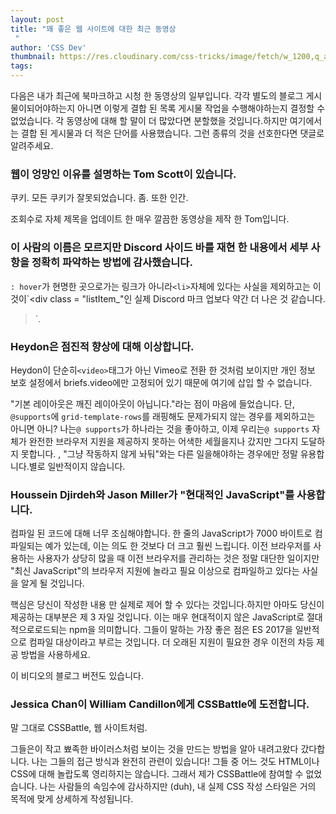 ```yaml
---
layout: post
title: "꽤 좋은 웹 사이트에 대한 최근 동영상
 "
author: 'CSS Dev'
thumbnail: https://res.cloudinary.com/css-tricks/image/fetch/w_1200,q_auto,f_auto/https://css-tricks.com/wp-content/uploads/2021/01/video-screenshots-tilted.jpg
tags: 
---
```



다음은 내가 최근에 북마크하고 시청 한 동영상의 일부입니다.
 각각 별도의 블로그 게시물이되어야하는지 아니면 이렇게 결합 된 목록 게시물 작업을 수행해야하는지 결정할 수 없었습니다.
 각 동영상에 대해 할 말이 더 많았다면 분할했을 것입니다.하지만 여기에서는 결합 된 게시물과 더 적은 단어를 사용했습니다.
 그런 종류의 것을 선호한다면 댓글로 알려주세요.
 

### 웹이 엉망인 이유를 설명하는 Tom Scott이 있습니다.
 

쿠키.
 모든 쿠키가 잘못되었습니다.
 좀.
 또한 인간.
 

조회수로 자체 제목을 업데이트 한 매우 깔끔한 동영상을 제작 한 Tom입니다.
 

### 이 사람의 이름은 모르지만 Discord 사이드 바를 재현 한 내용에서 세부 사항을 정확히 파악하는 방법에 감사했습니다.
 

`: hover`가 현명한 곳으로가는 링크가 아니라`<li>`자체에 있다는 사실을 제외하고는 이것이`<div class = "listItem_"인 실제 Discord 마크 업보다 약간 더 나은 것 같습니다.
 >`.
 

### Heydon은 점진적 향상에 대해 이상합니다.
 

Heydon이 단순히`<video>`태그가 아닌 Vimeo로 전환 한 것처럼 보이지만 개인 정보 보호 설정에서 briefs.video에만 고정되어 있기 때문에 여기에 삽입 할 수 없습니다.
 

"기본 레이아웃은 깨진 레이아웃이 아닙니다."라는 점이 마음에 들었습니다. 단, `@supports`에 `grid-template-rows`를 래핑해도 문제가되지 않는 경우를 제외하고는
 아니면 아니?
 나는`@ supports`가 하나라는 것을 좋아하고, 이제 우리는`@ supports` 자체가 완전한 브라우저 지원을 제공하지 못하는 어색한 세월을지나 갔지만 그다지 도달하지 못합니다.
 , "그냥 작동하지 않게 놔둬"와는 다른 일을해야하는 경우에만 정말 유용합니다.별로 일반적이지 않습니다.
 

### Houssein Djirdeh와 Jason Miller가 "현대적인 JavaScript"를 사용합니다.
 

컴파일 된 코드에 대해 너무 조심해야합니다.
 한 줄의 JavaScript가 7000 바이트로 컴파일되는 예가 있는데, 이는 의도 한 것보다 더 크고 훨씬 느립니다.
 이전 브라우저를 사용하는 사용자가 상당히 많을 때 이전 브라우저를 관리하는 것은 정말 대단한 일이지만 "최신 JavaScript"의 브라우저 지원에 놀라고 필요 이상으로 컴파일하고 있다는 사실을 알게 될 것입니다.
 

핵심은 당신이 작성한 내용 만 실제로 제어 할 수 있다는 것입니다.하지만 아마도 당신이 제공하는 대부분은 제 3 자일 것입니다.
 이는 매우 현대적이지 않은 JavaScript로 절대적으로로드되는 npm을 의미합니다.
 그들이 말하는 가장 좋은 점은 ES 2017을 일반적으로 컴파일 대상이라고 부르는 것입니다.
 더 오래된 지원이 필요한 경우 이전의 차등 제공 방법을 사용하세요.
 

이 비디오의 블로그 버전도 있습니다.
 

### Jessica Chan이 William Candillon에게 CSSBattle에 도전합니다.
 

말 그대로 CSSBattle, 웹 사이트처럼.
 

그들은이 작고 뾰족한 바이러스처럼 보이는 것을 만드는 방법을 알아 내려고왔다 갔다합니다.
 나는 그들의 접근 방식과 완전히 관련이 있습니다!
 그들 중 어느 것도 HTML이나 CSS에 대해 놀랍도록 영리하지는 않습니다.
 그래서 제가 CSSBattle에 참여할 수 없었습니다.
 나는 사람들의 속임수에 감사하지만 (duh), 내 실제 CSS 작성 스타일은 거의 목적에 맞게 상세하게 작성됩니다.
 